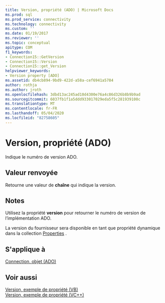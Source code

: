 ```yaml
---
title: Version, propriété (ADO) | Microsoft Docs
ms.prod: sql
ms.prod_service: connectivity
ms.technology: connectivity
ms.custom: ''
ms.date: 01/19/2017
ms.reviewer: ''
ms.topic: conceptual
apitype: COM
f1_keywords:
- Connection15::GetVersion
- Connection15::Version
- Connection15::get_Version
helpviewer_keywords:
- Version property [ADO]
ms.assetid: db4cb894-9bd9-422d-a58a-cef6941a5784
author: rothja
ms.author: jroth
ms.openlocfilehash: 3dbd13ac245ad10d4300e76a4c86d326b8b9b9ad
ms.sourcegitcommit: 6037fb1f1a5ddd933017029eda5f5c281939100c
ms.translationtype: MT
ms.contentlocale: fr-FR
ms.lasthandoff: 05/04/2020
ms.locfileid: "82758605"
---
```

# <a name="version-property-ado"></a>Version, propriété (ADO)
Indique le numéro de version ADO.  
  
## <a name="return-value"></a>Valeur renvoyée  
 Retourne une valeur de **chaîne** qui indique la version.  
  
## <a name="remarks"></a>Notes  
 Utilisez la propriété **version** pour retourner le numéro de version de l’implémentation ADO.  
  
 La version du fournisseur sera disponible en tant que propriété dynamique dans la collection [Properties](../../../ado/reference/ado-api/properties-collection-ado.md) .  
  
## <a name="applies-to"></a>S'applique à  
 [Connection, objet (ADO)](../../../ado/reference/ado-api/connection-object-ado.md)  
  
## <a name="see-also"></a>Voir aussi  
 [Version, exemple de propriété (VB)](../../../ado/reference/ado-api/version-property-example-vb.md)   
 [Version, exemple de propriété (VC++)](../../../ado/reference/ado-api/version-property-example-vc.md)   

